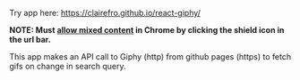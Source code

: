Try app here: https://clairefro.github.io/react-giphy/

**NOTE: Must [allow mixed content](https://pearsonnacommunity.force.com/support/s/article/How-to-display-mixed-content-with-Google-Chrome-Internet-Explorer-or-Firefox-1408394589290) in Chrome by clicking the shield icon in the url bar.** 

This app makes an API call to Giphy (http) from github pages (https) to fetch gifs on change in search query.
